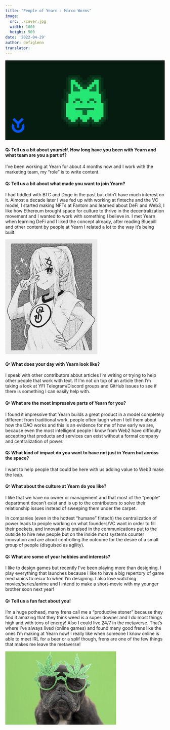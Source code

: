 ```yaml
---
title: "People of Yearn : Marco Worms"
image:
  src: ./cover.jpg
  width: 1000
  height: 500
date: '2022-04-29'
author: defiglenn
translator: 
---
```


![](cover.jpg?w=1000&h=500)

#### Q: Tell us a bit about yourself. How long have you been with Yearn and what team are you a part of?

I’ve been working at Yearn for about 4 months now and I work with the marketing team, my “role” is to write content.

#### Q: Tell us a bit about what made you want to join Yearn?

I had fiddled with BTC and Doge in the past but didn’t have much interest on it. Almost a decade later I was fed up with working at fintechs and the VC model, I started making NFTs at Fantom and learned about DeFi and Web3, I like how Ethereum brought space for culture to thrive in the decentralization movement and I wanted to work with something I believe in. I met Yearn when learning DeFi and I liked the concept already, after reading Bluepill and other content by people at Yearn I related a lot to the way it’s being built.

![](image2.jpg?w=291&h=363)

#### Q: What does your day with Yearn look like?

I speak with other contributors about articles I’m writing or trying to help other people that work with text. If I’m not on top of an article then I’m taking a look at YFI Telegram/Discord groups and GitHub issues to see if there is something I can easily help with.

#### Q: What are the most impressive parts of Yearn for you?

I found it impressive that Yearn builds a great product in a model completely different from traditional work, people often laugh when I tell them about how the DAO works and this is an evidence for me of how early we are, because even the most intelligent people I know from Web2 have difficulty accepting that products and services can exist without a formal company and centralization of power.

#### Q: What kind of impact do you want to have not just in Yearn but across the space?

I want to help people that could be here with us adding value to Web3 make the leap.

#### Q: What about the culture at Yearn do you like?

I like that we have no owner or management and that most of the “people” department doesn’t exist and is up to the contributors to solve their relationship issues instead of sweeping them under the carpet.

In companies (even in the hottest “humane” fintech) the centralization of power leads to people working on what founders/VC want in order to fill their pockets, and innovation is praised in the communications put to the outside to hire new people but on the inside most systems counter innovation and are about controlling the outcome for the desire of a small group of people (disguised as agility).

#### Q: What are some of your hobbies and interests?

I like to design games but recently I’ve been playing more than designing. I play everything that launches because I like to have a big repertory of game mechanics to recur to when I’m designing. I also love watching movies/series/anime and I intend to make a short-movie with my younger brother soon next year!

#### Q: Tell us a fun fact about you!

I’m a huge pothead, many frens call me a “productive stoner” because they find it amazing that they think weed is a super downer and I do most things high and with tons of energy! Also I could live 24/7 in the metaverse. That’s where I’ve always lived (online games) and found many good frens like the ones I’m making at Yearn now! I really like when someone I know online is able to meet IRL for a beer or a splif though, frens are one of the few things that makes me leave the metaverse!

![](image3.jpg?w=350&h=232)
